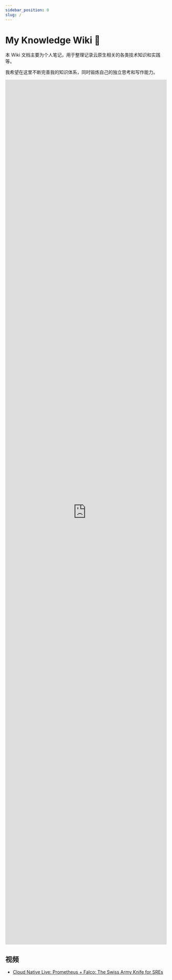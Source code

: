 ```yaml
---
sidebar_position: 0
slug: /
---
```

# My Knowledge Wiki 🎉

本 Wiki 文档主要为个人笔记，用于整理记录云原生相关的各类技术知识和实践等。

我希望在这里不断完善我的知识体系，同时锻炼自己的独立思考和写作能力。

<iframe src="https://roadmap.sh/devops" scrolling="no" height="2700" width="100%" frameborder="0"></iframe>


## 视频
- [Cloud Native Live: Prometheus + Falco: The Swiss Army Knife for SREs](https://www.youtube.com/watch?v=AeeXSm0Zzfk)

